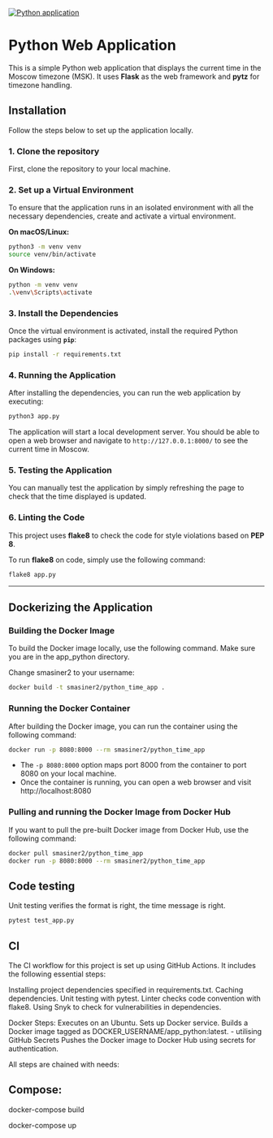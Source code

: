 [![Python application](https://github.com/smasIner/S24-core-course-labs/actions/workflows/main.yaml/badge.svg)](https://github.com/smasIner/S24-core-course-labs/actions/workflows/main.yaml)

# Python Web Application

This is a simple Python web application that displays the current time in the Moscow timezone (MSK). It uses **Flask** as the web framework and **pytz** for timezone handling.

## Installation

Follow the steps below to set up the application locally.

### 1. Clone the repository

First, clone the repository to your local machine.


### 2. Set up a Virtual Environment

To ensure that the application runs in an isolated environment with all the necessary dependencies, create and activate a virtual environment.

**On macOS/Linux:**

```bash
python3 -m venv venv
source venv/bin/activate
```

**On Windows:**

```bash
python -m venv venv
.\venv\Scripts\activate
```

### 3. Install the Dependencies

Once the virtual environment is activated, install the required Python packages using **`pip`**:

```bash
pip install -r requirements.txt
```

### 4. Running the Application

After installing the dependencies, you can run the web application by executing:

```bash
python3 app.py
```

The application will start a local development server. You should be able to open a web browser and navigate to `http://127.0.0.1:8000/` to see the current time in Moscow.

### 5. Testing the Application

You can manually test the application by simply refreshing the page to check that the time displayed is updated.

### 6. Linting the Code

This project uses **flake8** to check the code for style violations based on **PEP 8**.

To run **flake8** on code, simply use the following command:

```bash
flake8 app.py
```

---

## Dockerizing the Application


### Building the Docker Image

To build the Docker image locally, use the following command. Make sure you are in the app_python directory.

Change smasiner2 to your username:

```bash
docker build -t smasiner2/python_time_app .
```

### Running the Docker Container

After building the Docker image, you can run the container using the following command:

```bash
docker run -p 8080:8000 --rm smasiner2/python_time_app
```

- The `-p 8080:8000` option maps port 8000 from the container to port 8080 on your local machine.
- Once the container is running, you can open a web browser and visit http://localhost:8080

### Pulling and running the Docker Image from Docker Hub

If you want to pull the pre-built Docker image from Docker Hub, use the following command:

```bash
docker pull smasiner2/python_time_app
docker run -p 8080:8000 --rm smasiner2/python_time_app
```

## Code testing

Unit testing verifies the format is right, the time message is right.
```bash
pytest test_app.py
```

## CI

The CI workflow for this project is set up using GitHub Actions. It includes the following essential steps:


Installing project dependencies specified in requirements.txt.
Caching dependencies.
Unit testing with pytest.
Linter checks code convention with flake8.
Using Snyk to check for vulnerabilities in dependencies.

Docker Steps:
Executes on an Ubuntu.
Sets up Docker service.
Builds a Docker image tagged as DOCKER_USERNAME/app_python:latest. - utilising GitHub Secrets
Pushes the Docker image to Docker Hub using secrets for authentication.

All steps are chained with needs:

## Compose:

docker-compose build

docker-compose up
